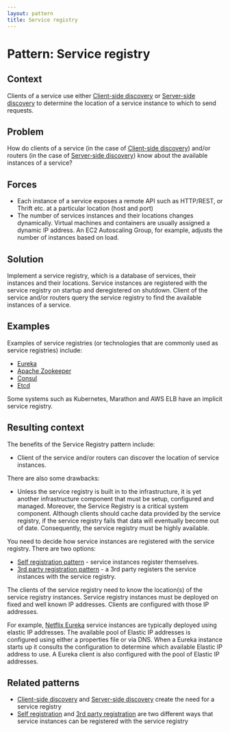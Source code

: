 ```yaml
---
layout: pattern
title: Service registry
---
```


# Pattern: Service registry

## Context

Clients of a service use either [Client-side discovery](client-side-discovery.html) or [Server-side discovery](server-side-discovery.html) to determine the location of a service instance to which to send requests.


## Problem

How do clients of a service (in the case of [Client-side discovery](client-side-discovery.html)) and/or routers (in the case of [Server-side discovery](server-side-discovery.html))  know about the available instances of a service?

## Forces

* Each instance of a service exposes a remote API such as HTTP/REST, or Thrift etc. at a particular location (host and port)
* The number of services instances and their locations changes dynamically. Virtual machines and containers are usually assigned a dynamic IP address. An EC2 Autoscaling Group, for example, adjusts the number of instances based on load. 

## Solution

Implement a service registry, which is a database of services, their instances and their locations.
Service instances are registered with the service registry on startup and deregistered on shutdown.
Client of the service and/or routers query the service registry to find the available instances of a service.

## Examples

Examples of service registries (or technologies that are commonly used as service registries) include:

* [Eureka](https://github.com/Netflix/eureka/wiki/Eureka-at-a-glance)
* [Apache Zookeeper](http://zookeeper.apache.org)
* [Consul](https://consul.io/)
* [Etcd](https://github.com/coreos/etcd)

Some systems such as Kubernetes, Marathon and AWS ELB have an implicit service registry.

## Resulting context

The benefits of the Service Registry pattern include:

* Client of the service and/or routers can discover the location of service instances.

There are also some drawbacks:

* Unless the service registry is built in to the infrastructure, it is yet another infrastructure component that must be setup, configured and managed.
Moreover, the Service Registry is a critical system component.
Although clients should cache data provided by the service registry, if the service registry fails that data will eventually become out of date.
Consequently, the service registry must be highly available.

You need to decide how service instances are registered with the service registry.
There are two options:

* [Self registration pattern](self-registration.html) - service instances register themselves.
* [3rd party registration pattern](3rd-party-registration.html) - a 3rd party registers the service instances with the service registry.

The clients of the service registry need to know the location(s) of the service registry instances.
Service registry instances must be deployed on fixed and well known IP addresses.
Clients are configured with those IP addresses.

For example, [Netflix Eureka](https://github.com/Netflix/eureka/wiki/Configuring-Eureka-in-AWS-Cloud) service instances are typically deployed using elastic IP addresses. 
The available pool of Elastic IP addresses is configured using either a properties file or via DNS.
When a Eureka instance starts up it consults the configuration to determine which available Elastic IP address to use.
A Eureka client is also configured with the pool of Elastic IP addresses.

## Related patterns

* [Client-side discovery](client-side-discovery.html) and [Server-side discovery](server-side-discovery.html) create the need for a service registry
* [Self registration](self-registration.html) and [3rd party registration](3rd-party-registration.html) are two different ways that service instances can be registered with the service registry
